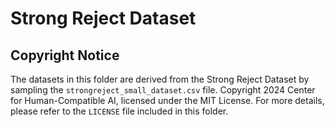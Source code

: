 # Strong Reject Dataset
## Copyright Notice
The datasets in this folder are derived from the Strong Reject Dataset by sampling the `strongreject_small_dataset.csv` file. Copyright 2024 Center for Human-Compatible AI, licensed under the MIT License. For more details, please refer to the `LICENSE` file included in this folder.